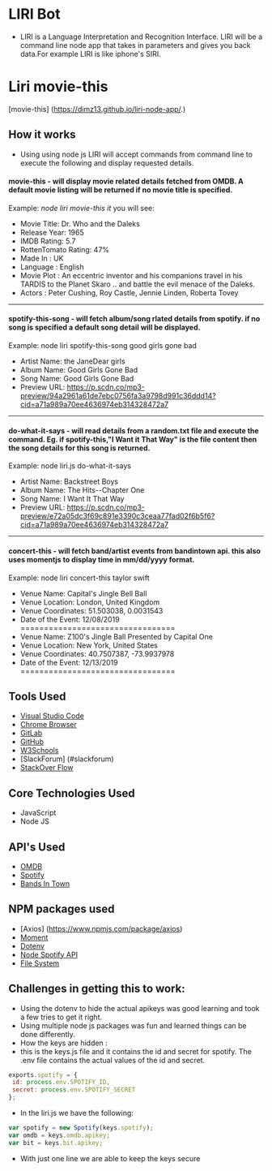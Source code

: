 # LIRI Bot
- LIRI is a Language Interpretation and Recognition Interface. LIRI will be a command line node app that takes in parameters and gives you back data.For example LIRI is like iphone's SIRI.

# Liri movie-this
[movie-this] (https://dimz13.github.io/liri-node-app/.)

## How it works
  - Using using node js LIRI will accept commands from command line to execute the following and display requested details.
  #### movie-this - will display movie related details fetched from OMDB. A default movie listing will be returned if no movie title is specified. 
  Example: _node liri movie-this it_  you will see:
  - Movie Title: Dr. Who and the Daleks
  - Release Year: 1965
  - IMDB Rating: 5.7
  - RottenTomato Rating: 47%
  - Made In : UK
  - Language : English
  - Movie Plot : An eccentric inventor and his companions travel in his TARDIS to the Planet Skaro .. and battle the evil    menace of the Daleks.
  - Actors : Peter Cushing, Roy Castle, Jennie Linden, Roberta Tovey
____________________________________________
  #### spotify-this-song - will fetch album/song rlated details from spotify. if no song is specified a default song detail will be displayed.
  Example: node liri spotify-this-song good girls gone bad
  - Artist Name:  the JaneDear girls
  - Album Name:  Good Girls Gone Bad
  - Song Name:  Good Girls Gone Bad
  - Preview URL:  https://p.scdn.co/mp3-preview/94a2961a61de7ebc0756fa3a9798d991c36ddd14?cid=a71a989a70ee4636974eb314328472a7

  ____________________________________________________________________
  #### do-what-it-says - will read details from a random.txt file and execute the command. Eg. if spotify-this,"I Want it That Way" is the file content then the song details for this song is returned.
  Example: node liri.js do-what-it-says
  - Artist Name:  Backstreet Boys
  - Album Name:  The Hits--Chapter One
  - Song Name:  I Want It That Way
  - Preview URL:  https://p.scdn.co/mp3-preview/e72a05dc3f69c891e3390c3ceaa77fad02f6b5f6?cid=a71a989a70ee4636974eb314328472a7

  ____________________________________________

  #### concert-this - will fetch band/artist events from bandintown api. this also uses momentjs to display time in mm/dd/yyyy format.
  Example: node liri concert-this taylor swift
  - Venue Name: Capital's Jingle Bell Ball
  - Venue Location: London, United Kingdom
  - Venue Coordinates: 51.503038, 0.0031543
  - Date of the Event: 12/08/2019
=================================
 - Venue Name: Z100's Jingle Ball Presented by Capital One
 - Venue Location: New York, United States
 - Venue Coordinates: 40.7507387, -73.9937978
 - Date of the Event: 12/13/2019
================================= 

## Tools Used

- [Visual Studio Code](#vscode)
- [Chrome Browser](#chrome)
- [GitLab](https://ucb.bootcampcontent.com/)
- [GitHub](https://github.com/)
- [W3Schools](https://www.w3schools.com/default.asp)
- [SlackForum] (#slackforum)
- [StackOver Flow](https://stackoverflow.com/)

## Core Technologies Used
- JavaScript
- Node JS

## API's  Used
 - [OMDB](http://www.omdbapi.com)
 - [Spotify](https://developer.spotify.com/)
 - [Bands In Town](http://www.artists.bandsintown.com/bandsintown-api)
 
## NPM packages used
- [Axios] (https://www.npmjs.com/package/axios)
- [Moment](https://www.npmjs.com/package/moment)
- [Dotenv](https://www.npmjs.com/package/dotenv)
- [Node Spotify API](https://www.npmjs.com/package/node-spotify-api)
- [File System](https://nodejs.org/api/fs.html)

## Challenges in getting this to work:
 - Using the dotenv to hide the actual apikeys was good learning and took a few tries to get it right. 
 - Using multiple node js packages was fun and learned things can be done differently.
 - How the keys are hidden :
 - this is the keys.js file and it contains the id and secret for spotify. The .env file contains the actual values of the id and secret.
 ```javascript
 exports.spotify = {
  id: process.env.SPOTIFY_ID,
  secret: process.env.SPOTIFY_SECRET
};
```
- In the liri.js we have the following:
```javascript
var spotify = new Spotify(keys.spotify);  
var omdb = keys.omdb.apikey;
var bit = keys.bit.apikey;
```
- With just one line we are able to keep the keys secure



